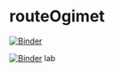 # routeOgimet

[![Binder](https://mybinder.org/badge_logo.svg)](https://mybinder.org/v2/gh/flyingeek/routeOgimet/HEAD?filepath=ofp2map.ipynb)

[![Binder](https://mybinder.org/badge_logo.svg)](https://mybinder.org/v2/gh/flyingeek/routeOgimet/HEAD?urlpath=lab/tree/ofp2map.ipynb) lab
